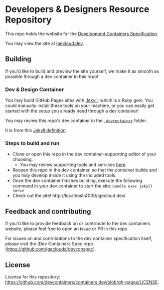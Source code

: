 # Developers & Designers Resource Repository

This repo holds the website for the [Development Containers Specification](https://github.com/devcontainers/spec).

You may view the site at [igecloud.dev](https://igecloud.dev).

## Building

If you'd like to build and preview the site yourself, we make it as smooth as possible through a dev container in this repo!

### Dev & Design Container

You may build GitHub Pages sites with [Jekyll](https://jekyllrb.com/), which is a Ruby gem. You could manually install these tools on your machine, or you can easily get started with the setup you already need through a dev container!

You may review this repo's dev container in the [`.devcontainer`](https://github.com/devcontainers/containers.dev/tree/gh-pages/.devcontainer) folder.

It is from this [Jekyll definition](https://github.com/microsoft/vscode-dev-containers/tree/main/containers/jekyll).

### Steps to build and run

* Clone or open this repo in the dev container-supporting editor of your choosing.
     * You may review supporting tools and services [here](https://containers.dev/supporting).
* Reopen this repo in the dev container, so that the container builds and you may develop inside it using the included tools. 
* Once the dev container finishes building, execute the following command in your dev container to start the site: `bundle exec jekyll serve`
* Check out the site! http://localhost:4000/igecloud.dev/

## Feedback and contributing 

If you'd like to provide feedback on or contribute to the dev containers website, please feel free to open an issue or PR in this repo.

For issues on and contributions to the dev container specification itself, please visit the [Dev Containers Spec repo (https://github.com/igeclouds/devconspec).

## License

License for this repository: https://github.com/devcontainers/containers.dev/blob/gh-pages/LICENSE.
